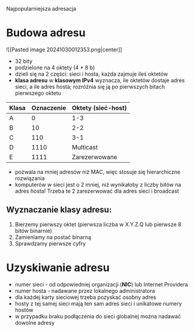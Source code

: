 Najpopularniejsza adresacja
# Budowa adresu

![[Pasted image 20241030012353.png|center]]

- 32 bity
- podzielone na 4 oktety (4 * 8 b)
- dzieli się na 2 części: sieci i hosta, każda zajmuje ileś oktetów
- **klasa adresu** w **klasowym IPv4** wyznacza, ile oktetów dostaje adres sieci, a ile adres hosta; rozróżnia się ją po pierwszych bitach pierwszego oktetu

| Klasa | Oznaczenie | Oktety (sieć-host) |
| ----- | ---------- | ------------------ |
| A     | 0          | 1-3                |
| B     | 10         | 2-2                |
| C     | 110        | 3-1                |
| D     | 1110       | Multicast          |
| E     | 1111       | Zarezerwowane      |
- pozwala na mniej adresów niż MAC, więc stosuje się hierarchiczne rozwiązania
- komputerów w sieci jest o 2 mniej, niż wynikałoby z liczby bitów na adres hosta! Trzeba te 2 zarezerwować dla adres sieci i broadcast
## Wyznaczanie klasy adresu:

1. Bierzemy pierwszy oktet (pierwsza liczba w X.Y.Z.Q lub pierwsze 8 bitów binarnie)
2. Zamieniamy na postać binarną
3. Sprawdzamy pierwsze cyfry
# Uzyskiwanie adresu

- numer sieci - od odpowiedniej organizacji (**NIC**) lub Internet Providera
- numer hosta - nadawane przez lokalnego administratora
- dla każdej karty sieciowej trzeba pozyskać osobny adres
- hosty z tej samej sieci mają ten sam adres sieci i unikatowe numery hostów
- w przypadku braku podłączenia do sieci globalnej można nadawać dowolne adresy

